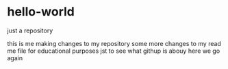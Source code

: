 # hello-world
just a repository

this is me making changes to my repository
some more changes to my read me file for educational purposes
jst to see what githup is abouy
here we go again

